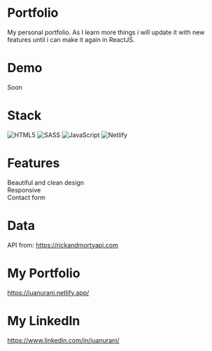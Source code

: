 # Portfolio
My personal portfolio. As I learn more things i will update it with new features until i can make it again in ReactJS.

# Demo
Soon

# Stack
![HTML5](https://img.shields.io/badge/html5-%23E34F26.svg?style=for-the-badge&logo=html5&logoColor=white)
![SASS](https://img.shields.io/badge/SASS-hotpink.svg?style=for-the-badge&logo=SASS&logoColor=white)
![JavaScript](https://img.shields.io/badge/javascript-%23323330.svg?style=for-the-badge&logo=javascript&logoColor=%23F7DF1E)
![Netlify](https://img.shields.io/badge/netlify-%23000000.svg?style=for-the-badge&logo=netlify&logoColor=#00C7B7)

# Features
Beautiful and clean design<br>
Responsive<br>
Contact form<br>

# Data
API from: https://rickandmortyapi.com

# My Portfolio
https://juanurani.netlify.app/

# My LinkedIn
https://www.linkedin.com/in/juanurani/

